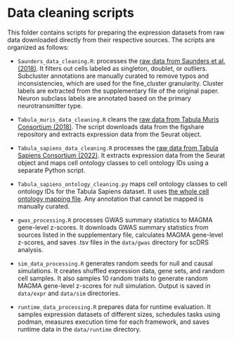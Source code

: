 # Data cleaning scripts

This folder contains scripts for preparing the expression datasets
from raw data downloaded directly from their respective sources.
The scripts are organized as follows:

- `Saunders_data_cleaning.R`: processes the [raw data from Saunders et al. (2018)](http://dropviz.org/). It filters out cells labeled as singleton, doublet, or outliers.
Subcluster annotations are manually curated to remove typos and inconsistencies, which are used for the fine_cluster granularity.
Cluster labels are extracted from the supplementary file of the original paper. Neuron subclass labels are annotated based on the primary neurotransmitter type.

- `Tabula_muris_data_cleaning.R` cleans the [raw data from Tabula Muris Consortium (2018)](https://figshare.com/projects/Tabula_Muris_Transcriptomic_characterization_of_20_organs_and_tissues_from_Mus_musculus_at_single_cell_resolution/27733.). The script downloads data from the figshare repository and extracts expression data from the Seurat object.

- `Tabula_sapiens_data_cleaning.R` processes the [raw data from Tabula Sapiens Consortium (2022)]( https://figshare.com/projects/Tabula_Sapiens/100973). It extracts expression data from the Seurat object and maps cell ontology classes to cell ontology IDs using a separate Python script.

- `Tabula_sapiens_ontology_cleaning.py` maps cell ontology classes to cell ontology IDs for the Tabula Sapiens dataset. It uses [the whole cell ontology mapping file](https://obofoundry.org/ontology/cl.html). Any annotation that cannot be mapped is manually curated.

- `gwas_processing.R` processes GWAS summary statistics to MAGMA gene-level z-scores. It downloads GWAS summary statistics from sources listed in the supplementary file, calculates MAGMA gene-level z-scores, and saves .tsv files in the `data/gwas` directory for scDRS analysis.

- `sim_data_processing.R` generates random seeds for null and causal simulations. It creates shuffled expression data, gene sets, and random cell samples. It also samples 10 random traits to generate random MAGMA gene-level z-scores for null simulation. Output is saved in `data/expr` and `data/sim` directories.

- `runtime_data_processing.R` prepares data for runtime evaluation. It samples expression datasets of different sizes, schedules tasks using podman, measures execution time for each framework, and saves runtime data in the `data/runtime` directory.
